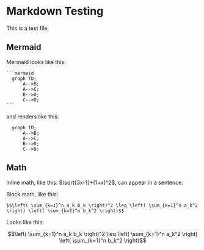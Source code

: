 # Markdown Testing

This is a test file.

## Mermaid

Mermaid looks like this:

    ```mermaid
      graph TD;
          A-->B;
          A-->C;
          B-->D;
          C-->D;
    ```

and renders like this:

```mermaid
  graph TD;
      A-->B;
      A-->C;
      B-->D;
      C-->D;
```

## Math

Inline math, like this: $\sqrt{3x-1}+(1+x)^2$, can appear in a sentence.

Block math, like this:

```
$$\left( \sum_{k=1}^n a_k b_k \right)^2 \leq \left( \sum_{k=1}^n a_k^2 \right) \left( \sum_{k=1}^n b_k^2 \right)$$
```

Looks like this:

$$\left( \sum_{k=1}^n a_k b_k \right)^2 \leq \left( \sum_{k=1}^n a_k^2 \right) \left( \sum_{k=1}^n b_k^2 \right)$$


